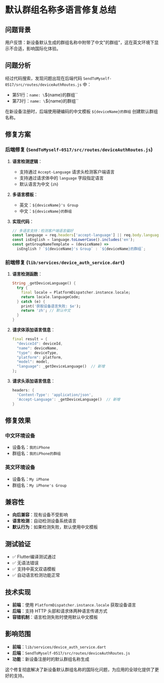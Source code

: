 # 默认群组名称多语言修复总结

## 问题背景
用户反馈：新设备默认生成的群组名称中附带了中文"的群组"，这在英文环境下显示不合适，影响国际化体验。

## 问题分析
经过代码搜索，发现问题出现在后端代码 `SendToMyself-0517/src/routes/deviceAuthRoutes.js` 中：
- 第51行：`name: \`${name}的群组\``
- 第73行：`name: \`${name}的群组\``

在新设备注册时，后端使用硬编码的中文模板 `${deviceName}的群组` 创建默认群组名称。

## 修复方案

### 后端修复 (`SendToMyself-0517/src/routes/deviceAuthRoutes.js`)
1. **语言检测逻辑**：
   - 支持通过 `Accept-Language` 请求头检测客户端语言
   - 支持通过请求体中的 `language` 字段指定语言
   - 默认语言为中文 (`zh`)

2. **多语言模板**：
   - 英文：`${deviceName}'s Group`
   - 中文：`${deviceName}的群组`

3. **实现代码**：
   ```javascript
   // 多语言支持：检测客户端语言偏好
   const language = req.headers['accept-language'] || req.body.language || 'zh';
   const isEnglish = language.toLowerCase().includes('en');
   const getGroupNameTemplate = (deviceName) => 
     isEnglish ? `${deviceName}'s Group` : `${deviceName}的群组`;
   ```

### 前端修复 (`lib/services/device_auth_service.dart`)
1. **语言检测函数**：
   ```dart
   String _getDeviceLanguage() {
     try {
       final locale = PlatformDispatcher.instance.locale;
       return locale.languageCode;
     } catch (e) {
       print('获取设备语言失败: $e');
       return 'zh'; // 默认中文
     }
   }
   ```

2. **请求体添加语言信息**：
   ```dart
   final result = {
     "deviceId": deviceId,
     "name": deviceName,
     "type": deviceType,
     "platform": platform,
     "model": model,
     "language": _getDeviceLanguage()  // 新增
   };
   ```

3. **请求头添加语言信息**：
   ```dart
   headers: {
     'Content-Type': 'application/json',
     'Accept-Language': _getDeviceLanguage()  // 新增
   }
   ```

## 修复效果

### 中文环境设备
- 设备名：`我的iPhone`
- 群组名：`我的iPhone的群组`

### 英文环境设备
- 设备名：`My iPhone`
- 群组名：`My iPhone's Group`

## 兼容性
- **向后兼容**：现有设备不受影响
- **语言检测**：自动检测设备系统语言
- **默认行为**：如果检测失败，默认使用中文模板

## 测试验证
- ✅ Flutter编译测试通过
- ✅ 无语法错误
- ✅ 支持中英文双语模板
- ✅ 自动语言检测功能正常

## 技术实现
- **前端**：使用 `PlatformDispatcher.instance.locale` 获取设备语言
- **后端**：支持 HTTP 头部和请求体两种语言传递方式
- **容错机制**：语言检测失败时使用默认中文模板

## 影响范围
- **前端**：`lib/services/device_auth_service.dart` 
- **后端**：`SendToMyself-0517/src/routes/deviceAuthRoutes.js`
- **功能**：新设备注册时的默认群组名称生成

这个修复彻底解决了新设备默认群组名称的国际化问题，为应用的全球化提供了更好的支持。 